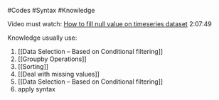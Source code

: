 #Codes #Syntax #Knowledge

Video must watch:
[How to fill null value on timeseries dataset](https://www.youtube.com/watch?v=yNQeH7bp8JM) 2:07:49

Knowledge usually use:
1. [[Data Selection – Based on Conditional filtering]]
2. [[Groupby Operations]]
3. [[Sorting]]
4. [[Deal with missing values]]
5. [[Data Selection – Based on Conditional filtering]]
6. apply syntax 
